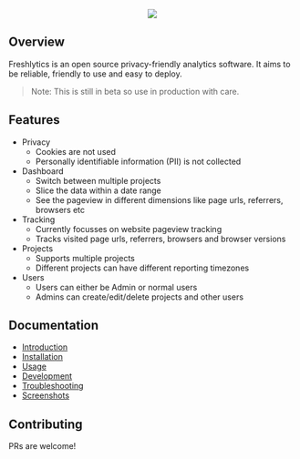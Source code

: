 <p align="center"><img src="https://raw.githubusercontent.com/sheshbabu/freshlytics/master/docs/title.png" /></p>

## Overview

Freshlytics is an open source privacy-friendly analytics software. It aims to be reliable, friendly to use and easy to deploy.

> Note: This is still in beta so use in production with care.

## Features

- Privacy
  - Cookies are not used
  - Personally identifiable information (PII) is not collected
- Dashboard
  - Switch between multiple projects
  - Slice the data within a date range
  - See the pageview in different dimensions like page urls, referrers, browsers etc
- Tracking
  - Currently focusses on website pageview tracking
  - Tracks visited page urls, referrers, browsers and browser versions
- Projects
  - Supports multiple projects
  - Different projects can have different reporting timezones
- Users
  - Users can either be Admin or normal users
  - Admins can create/edit/delete projects and other users

## Documentation

- [Introduction](./docs/README.md)
- [Installation](./docs/installation.md)
- [Usage](./docs/usage.md)
- [Development](./docs/development.md)
- [Troubleshooting](./docs/troubleshooting.md)
- [Screenshots](./docs/screenshots.md)

## Contributing

PRs are welcome!
